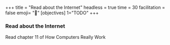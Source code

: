 +++
title = "Read about the Internet"
headless = true
time = 30
facilitation = false
emoji= "📖"
[objectives]
    1="TODO"
+++

### Read about the Internet

Read chapter 11 of How Computers Really Work

